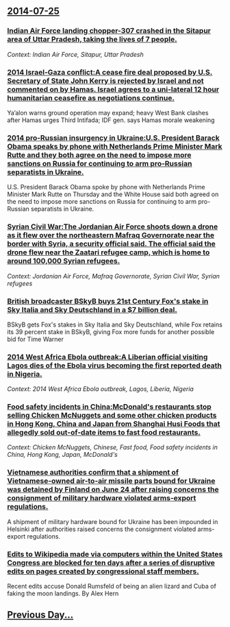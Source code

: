 ## [2014-07-25](/news/2014/07/25/index.md)

### [Indian Air Force landing chopper-307 crashed in the Sitapur area of Uttar Pradesh, taking the lives of 7 people.  ](/news/2014/07/25/indian-air-force-landing-chopper-307-crashed-in-the-sitapur-area-of-uttar-pradesh-taking-the-lives-of-7-people.md)
_Context: Indian Air Force, Sitapur, Uttar Pradesh_

### [2014 Israel-Gaza conflict:A cease fire deal proposed by U.S. Secretary of State John Kerry is rejected by Israel and not commented on by Hamas. Israel agrees to a uni-lateral 12 hour humanitarian ceasefire as negotiations continue. ](/news/2014/07/25/2014-israelagaza-conflict-pa-cease-fire-deal-proposed-by-u-s-secretary-of-state-john-kerry-is-rejected-by-israel-and-not-commented-on-by.md)
Ya&#8217;alon warns ground operation may expand; heavy West Bank clashes after Hamas urges Third Intifada; IDF gen. says Hamas morale weakening

### [2014 pro-Russian insurgency in Ukraine:U.S. President Barack Obama speaks by phone with Netherlands Prime Minister Mark Rutte and they both agree on the need to impose more sanctions on Russia for continuing to arm pro-Russian separatists in Ukraine. ](/news/2014/07/25/2014-pro-russian-insurgency-in-ukraine-pu-s-president-barack-obama-speaks-by-phone-with-netherlands-prime-minister-mark-rutte-and-they-both.md)
U.S. President Barack Obama spoke by phone with Netherlands Prime Minister Mark Rutte on Thursday and the White House said both agreed on the need to impose more sanctions on Russia for continuing to arm pro-Russian separatists in Ukraine.

### [Syrian Civil War:The Jordanian Air Force shoots down a drone as it flew over the northeastern Mafraq Governorate near the border with Syria, a security official said. The official said the drone flew near the Zaatari refugee camp, which is home to around 100,000 Syrian refugees. ](/news/2014/07/25/syrian-civil-war-pthe-jordanian-air-force-shoots-down-a-drone-as-it-flew-over-the-northeastern-mafraq-governorate-near-the-border-with-syria.md)
_Context: Jordanian Air Force, Mafraq Governorate, Syrian Civil War, Syrian refugees_

### [British broadcaster BSkyB buys 21st Century Fox's stake in Sky Italia and Sky Deutschland in a $7 billion deal. ](/news/2014/07/25/british-broadcaster-bskyb-buys-21st-century-fox-s-stake-in-sky-italia-and-sky-deutschland-in-a-7-billion-deal.md)
BSkyB gets Fox&#039;s stakes in Sky Italia and Sky Deutschland, while Fox retains its 39 percent stake in BSkyB, giving Fox more funds for another possible bid for Time Warner

### [2014 West Africa Ebola outbreak:A Liberian official visiting Lagos dies of the Ebola virus becoming the first reported death in Nigeria. ](/news/2014/07/25/2014-west-africa-ebola-outbreak-pa-liberian-official-visiting-lagos-dies-of-the-ebola-virus-becoming-the-first-reported-death-in-nigeria.md)
_Context: 2014 West Africa Ebola outbreak, Lagos, Liberia, Nigeria_

### [Food safety incidents in China:McDonald's restaurants stop selling Chicken McNuggets and some other chicken products in Hong Kong, China and Japan from Shanghai Husi Foods that allegedly sold out-of-date items to fast food restaurants. ](/news/2014/07/25/food-safety-incidents-in-china-pmcdonald-s-restaurants-stop-selling-chicken-mcnuggets-and-some-other-chicken-products-in-hong-kong-china-an.md)
_Context: Chicken McNuggets, Chinese, Fast food, Food safety incidents in China, Hong Kong, Japan, McDonald's_

### [Vietnamese authorities confirm that a shipment of Vietnamese-owned air-to-air missile parts bound for Ukraine was detained by Finland on June 24 after raising concerns the consignment of military hardware violated arms-export regulations. ](/news/2014/07/25/vietnamese-authorities-confirm-that-a-shipment-of-vietnamese-owned-air-to-air-missile-parts-bound-for-ukraine-was-detained-by-finland-on-jun.md)
A shipment of military hardware bound for Ukraine has been impounded in Helsinki after authorities raised concerns the consignment violated arms-export regulations.

### [Edits to Wikipedia made via computers within the United States Congress are blocked for ten days after a series of disruptive edits on pages created by congressional staff members. ](/news/2014/07/25/edits-to-wikipedia-made-via-computers-within-the-united-states-congress-are-blocked-for-ten-days-after-a-series-of-disruptive-edits-on-pages.md)
Recent edits accuse Donald Rumsfeld of being an alien lizard and Cuba of faking the moon landings. By Alex Hern

## [Previous Day...](/news/2014/07/24/index.md)


